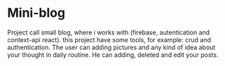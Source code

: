 # Mini-blog
Project call small blog, where i works with (firebase, autentication and context-api react).
this project have some tools, for example: crud and authentication. The user can adding pictures and any kind of idea about your thought in daily routine. He can adding, deleted and edit your posts. 
